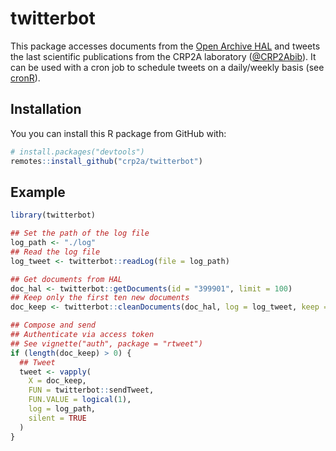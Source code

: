 
<!-- README.md is generated from README.Rmd. Please edit that file -->

# twitterbot

This package accesses documents from the [Open Archive
HAL](https://hal.archives-ouvertes.fr/) and tweets the last scientific
publications from the CRP2A laboratory
([@CRP2Abib](https://twitter.com/crp2abib)). It can be used with a cron
job to schedule tweets on a daily/weekly basis (see
[cronR](https://github.com/bnosac/cronR)).

## Installation

You you can install this R package from GitHub with:

``` r
# install.packages("devtools")
remotes::install_github("crp2a/twitterbot")
```

## Example

``` r
library(twitterbot)

## Set the path of the log file
log_path <- "./log"
## Read the log file
log_tweet <- twitterbot::readLog(file = log_path)

## Get documents from HAL
doc_hal <- twitterbot::getDocuments(id = "399901", limit = 100)
## Keep only the first ten new documents
doc_keep <- twitterbot::cleanDocuments(doc_hal, log = log_tweet, keep = 1:10)

## Compose and send
## Authenticate via access token
## See vignette("auth", package = "rtweet")
if (length(doc_keep) > 0) {
  ## Tweet 
  tweet <- vapply(
    X = doc_keep, 
    FUN = twitterbot::sendTweet,
    FUN.VALUE = logical(1),
    log = log_path,
    silent = TRUE
  )
}
```
